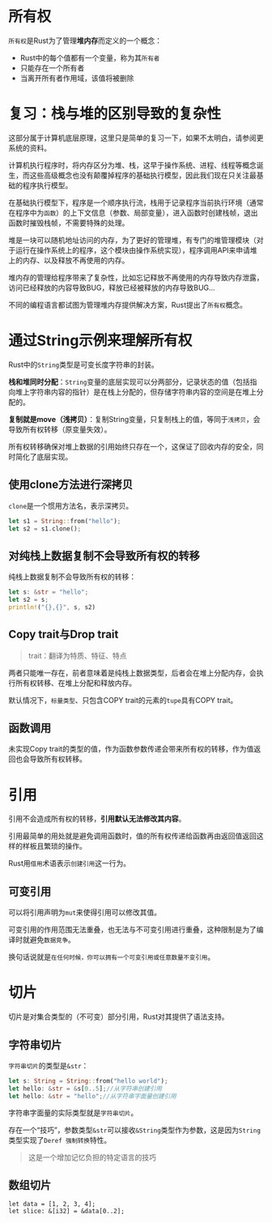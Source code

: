 # 所有权
`所有权`是Rust为了管理**堆内存**而定义的一个概念：

- Rust中的每个值都有一个变量，称为其`所有者`
- 只能存在一个所有者
- 当离开所有者作用域，该值将被删除

# 复习：栈与堆的区别导致的复杂性
这部分属于计算机底层原理，这里只是简单的复习一下，如果不太明白，请参阅更系统的资料。

计算机执行程序时，将内存区分为堆、栈，这早于操作系统、进程、线程等概念诞生，而这些高级概念也没有颠覆掉程序的基础执行模型，因此我们现在只关注最基础的程序执行模型。

在基础执行模型下，程序是一个顺序执行流，栈用于记录程序当前执行环境（通常在程序中为`函数`）的上下文信息（参数、局部变量），进入函数时创建栈帧，退出函数时摧毁栈帧，不需要特殊的处理。

堆是一块可以随机地址访问的内存，为了更好的管理堆，有专门的堆管理模块（对于运行在操作系统上的程序，这个模块由操作系统实现），程序调用API来申请堆上的内存、以及释放不再使用的内存。

堆内存的管理给程序带来了复杂性，比如忘记释放不再使用的内存导致内存泄露，访问已经释放的内容导致BUG，释放已经被释放的内存导致BUG...

不同的编程语言都试图为管理堆内存提供解决方案，Rust提出了`所有权`概念。

# 通过String示例来理解所有权
Rust中的`String`类型是可变长度字符串的封装。

**栈和堆同时分配**：`String`变量的底层实现可以分两部分，记录状态的值（包括指向堆上字符串内容的指针）是在栈上分配的，但存储字符串内容的空间是在堆上分配的。

**复制就是move（浅拷贝）**：复制String变量，只复制栈上的值，等同于`浅拷贝`，会导致所有权转移（原变量失效）。

所有权转移确保对堆上数据的引用始终只存在一个，这保证了回收内存的安全，同时简化了底层实现。

## 使用clone方法进行深拷贝
`clone`是一个惯用方法名，表示深拷贝。
```rust
let s1 = String::from("hello");
let s2 = s1.clone();
```

## 对纯栈上数据复制不会导致所有权的转移
纯栈上数据复制不会导致所有权的转移：
```rust
let s: &str = "hello";
let s2 = s;
println!("{},{}", s, s2)
```

## Copy trait与Drop trait

>trait：翻译为特质、特征、特点

两者只能唯一存在，前者意味着是纯栈上数据类型，后者会在堆上分配内存，会执行所有权转移、在堆上分配和释放内存。

默认情况下，`标量类型`、只包含COPY trait的元素的`tupe`具有COPY trait。

## 函数调用
未实现Copy trait的类型的值，作为函数参数传递会带来所有权的转移，作为值返回也会导致所有权转移。

# 引用
引用不会造成所有权的转移，**引用默认无法修改其内容**。

引用最简单的用处就是避免调用函数时，值的所有权传递给函数再由返回值返回这样的样板且繁琐的操作。

Rust用`借用`术语表示`创建引用`这一行为。

## 可变引用
可以将引用声明为`mut`来使得引用可以修改其值。

可变引用的作用范围无法重叠，也无法与不可变引用进行重叠，这种限制是为了编译时就避免`数据竞争`。

换句话说就是`在任何时候，你可以拥有一个可变引用或任意数量不变引用`。

# 切片
切片是对集合类型的（不可变）部分引用，Rust对其提供了语法支持。

## 字符串切片
`字符串切片`的类型是`&str`：
```rust
let s: String = String::from("hello world");
let hello: &str = &s[0..5];//从字符串创建引用
let hello: &str = "hello";//从字符串字面量创建引用
```
字符串字面量的实际类型就是`字符串切片`。

存在一个“技巧”，参数类型`&str`可以接收`&String`类型作为参数，这是因为`String`类型实现了`Deref 强制转换`特性。

>这是一个增加记忆负担的特定语言的技巧

## 数组切片
```
let data = [1, 2, 3, 4];
let slice: &[i32] = &data[0..2];
```